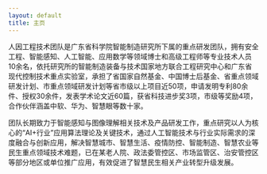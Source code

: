 ```yaml
---
layout: default
title: 主页
---
```


人因工程技术团队是广东省科学院智能制造研究所下属的重点研发团队，拥有安全工程、智能感知、人工智能、应用数学等领域博士和高级工程师等专业技术人员10余名，依托研究所的智能制造装备与技术国家地方联合工程研究中心和广东省现代控制技术重点实验室，承担了省国家自然基金、中国博士后基金、省重点领域研发计划、市重点领域研发计划等省市级以上项目近50项，申请发明专利80余件、授权30余件，发表学术论文近60篇，获省科技进步奖3项，市级等奖励4项，合作伙伴涵盖中软、华为、智慧眼等数十家。

团队长期致力于智能感知与图像理解相关技术及产品研发工作，重点研究以人为核心的“AI+行业”应用算法理论及关键技术，通过人工智能技术与行业实际需求的深度融合与创新应用，解决智慧城市、智慧生活、疫情防控、智能制造、智慧农业等民生重点领域技术难题，已在某老人院、政法委管控区、市场监管区、治安管控区等部分地区或单位推广应用，有效促进了智慧民生相关产业转型升级发展。

